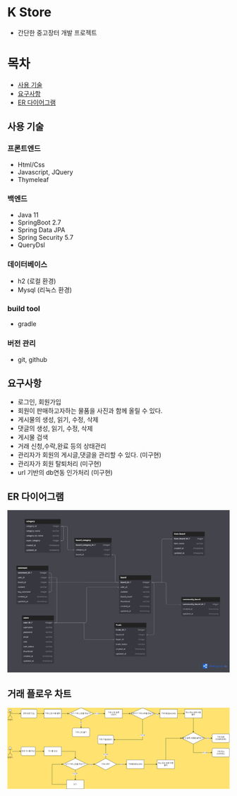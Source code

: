 

# K Store

- 간단한 중고장터 개발 프로젝트

# 목차
- [사용 기술](#사용-기술)
- [요구사항](#요구사항)
- [ER 다이어그램](#ER-다이어그램)


## 사용 기술

### 프론트엔드

- Html/Css
- Javascript, JQuery
- Thymeleaf

### 백엔드

- Java 11
- SpringBoot 2.7
- Spring Data JPA 
- Spring Security 5.7
- QueryDsl

### 데이터베이스

- h2 (로컬 환경)
- Mysql (리눅스 환경)

### build tool

- gradle

### 버전 관리

- git, github

## 요구사항

- 로그인, 회원가입
- 회원이 판매하고자하는 물품을 사진과 함께 올릴 수 있다.
- 게시물의 생성, 읽기, 수정, 삭제
- 댓글의 생성, 읽기, 수정, 삭제
- 게시물 검색
- 거래 신청,수락,완료 등의 상태관리
- 관리자가 회원의 게시글,댓글을 관리할 수 있다. (미구현)
- 관리자가 회원 탈퇴처리 (미구현)
- url 기반의 db연동 인가처리 (미구현)

## ER 다이어그램

<img src="./docs/erd/erd-image.png">


## 거래 플로우 차트

<img src="./docs/flow/trade-flow-chart.png">

